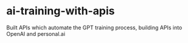 # ai-training-with-apis
Built APIs which automate the GPT training process, building APIs into OpenAI and personal.ai
